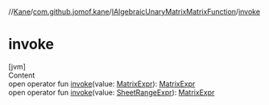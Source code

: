 //[Kane](../../index.md)/[com.github.jomof.kane](../index.md)/[IAlgebraicUnaryMatrixMatrixFunction](index.md)/[invoke](invoke.md)



# invoke  
[jvm]  
Content  
open operator fun [invoke](invoke.md)(value: [MatrixExpr](../-matrix-expr/index.md)): [MatrixExpr](../-matrix-expr/index.md)  
open operator fun [invoke](invoke.md)(value: [SheetRangeExpr](../../com.github.jomof.kane.impl.sheet/-sheet-range-expr/index.md)): [MatrixExpr](../-matrix-expr/index.md)  



